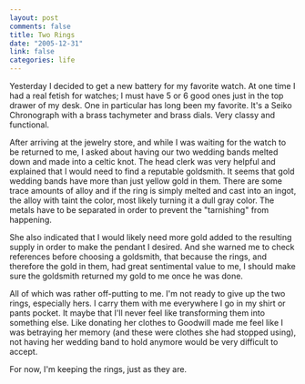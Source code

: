 ```yaml
--- 
layout: post
comments: false
title: Two Rings
date: "2005-12-31"
link: false
categories: life
---
```

Yesterday I decided to get a new battery for my favorite watch. At one time I had a real fetish for watches; I must have 5 or 6 good ones just in the top drawer of my desk. One in particular has long been my favorite. It's a Seiko Chronograph with a brass tachymeter and brass dials. Very classy and functional.

After arriving at the jewelry store, and while I was waiting for the watch to be returned to me, I asked about having our two wedding bands melted down and made into a celtic knot. The head clerk was very helpful and explained that I would need to find a reputable goldsmith. It seems that gold wedding bands have more than just yellow gold in them. There are some trace amounts of alloy and if the ring is simply melted and cast into an ingot, the alloy with taint the color, most likely turning it a dull gray color. The metals have to be separated in order to prevent the "tarnishing" from happening.

She also indicated that I would likely need more gold added to the resulting supply in order to make the pendant I desired. And she warned me to check references before choosing a goldsmith, that because the rings, and therefore the gold in them, had great sentimental value to me, I should make sure the goldsmith returned my gold to me once he was done.

All of which was rather off-putting to me. I'm not ready to give up the two rings, especially hers. I carry them with me everywhere I go in my shirt or pants pocket. It maybe that I'll never feel like transforming them into something else. Like donating her clothes to Goodwill made me feel like I was betraying her memory (and these were clothes she had stopped using), not having her wedding band to hold anymore would be very difficult to accept.

For now, I'm keeping the rings, just as they are.
